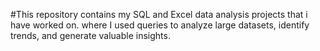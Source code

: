 #This repository contains my SQL and Excel data analysis projects that i have worked on. where I used queries to analyze large datasets, identify trends, and generate valuable insights.
